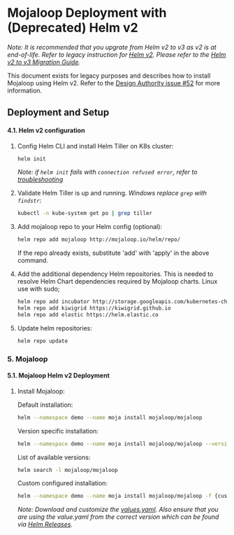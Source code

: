 # Mojaloop Deployment with (Deprecated) Helm v2

_Note: It is recommended that you upgrate from Helm v2 to v3 as v2 is at end-of-life. Refer to legacy instruction for [Helm v2](./helm-legacy-deployment.md). Please refer to the [Helm v2 to v3 Migration Guide](./helm-legacy-migration.md)._

This document exists for legacy purposes and describes how to install Mojaloop using Helm v2. Refer to the [Design Authority issue #52](https://github.com/mojaloop/design-authority/issues/52) for more information.

## Deployment and Setup

#### 4.1. Helm v2 configuration

1. Config Helm CLI and install Helm Tiller on K8s cluster:
   ```bash
   helm init
   ```
   _Note: if `helm init` fails with `connection refused error`, refer to [troubleshooting](./deployment-troubleshooting.md#helm_init_connection_refused)_

2. Validate Helm Tiller is up and running. _Windows replace `grep` with `findstr`_:
   ```bash
   kubectl -n kube-system get po | grep tiller
   ```

3. Add mojaloop repo to your Helm config (optional):
   ```bash
   helm repo add mojaloop http://mojaloop.io/helm/repo/
   ```
   If the repo already exists, substitute 'add' with 'apply' in the above command.

4. Add the additional dependency Helm repositories. This is needed to resolve Helm Chart dependencies required by Mojaloop charts. Linux use with sudo;
   ```bash
   helm repo add incubator http://storage.googleapis.com/kubernetes-charts-incubator
   helm repo add kiwigrid https://kiwigrid.github.io
   helm repo add elastic https://helm.elastic.co
   ```

5. Update helm repositories:
   ```bash
   helm repo update
   ```

### 5. Mojaloop

#### 5.1. Mojaloop Helm v2 Deployment

1. Install Mojaloop:

   Default installation:
   ```bash
   helm --namespace demo --name moja install mojaloop/mojaloop
   ```
   
   Version specific installation:
   ```bash
   helm --namespace demo --name moja install mojaloop/mojaloop --version {version}
   ```
   
   List of available versions:
   ```bash
   helm search -l mojaloop/mojaloop
   ```
   
   Custom configured installation:
   ```bash
   helm --namespace demo --name moja install mojaloop/mojaloop -f {custom-values.yaml}
   ```
   _Note: Download and customize the [values.yaml](https://github.com/mojaloop/helm/blob/master/mojaloop/values.yaml). Also ensure that you are using the value.yaml from the correct version which can be found via [Helm Releases](https://github.com/mojaloop/helm/releases)._
